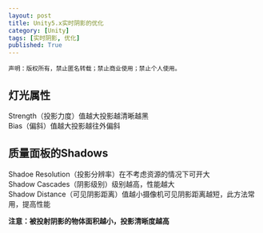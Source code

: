```yaml
---
layout: post
title: Unity5.x实时阴影的优化
category: [Unity]
tags: [实时阴影, 优化]
published: True
---
```



`声明：版权所有，禁止匿名转载；禁止商业使用；禁止个人使用。`


## 灯光属性
Strength（投影力度）值越大投影越清晰越黑
<br>
Bias（偏斜）值越大投影越往外偏斜

## 质量面板的Shadows
Shadoe Resolution（投影分辨率）在不考虑资源的情况下可开大
<br>
Shadow Cascades（阴影级别）级别越高，性能越大
<br>
Shadow Distance（可见阴影距离）值越小摄像机可见阴影距离越短，此方法常用，提高性能

**注意：被投射阴影的物体面积越小，投影清晰度越高**
